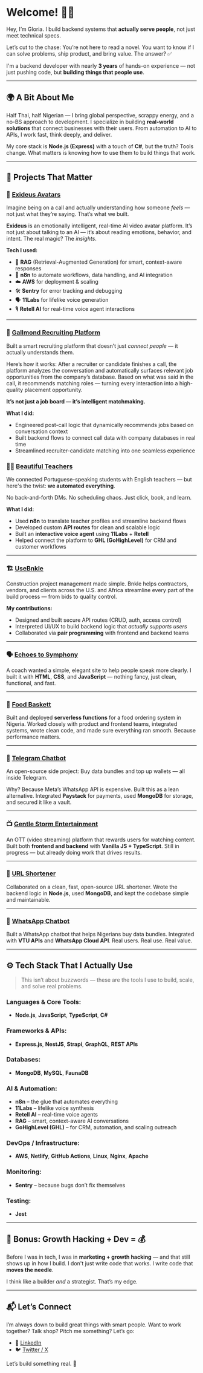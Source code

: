 # Welcome! 👋🏽

Hey, I’m Gloria. I build backend systems that **actually serve people**, not just meet technical specs.

Let’s cut to the chase: You’re not here to read a novel. You want to know if I can solve problems, ship product, and bring value. The answer? ✅

I'm a backend developer with nearly **3 years** of hands-on experience — not just pushing code, but **building things that people use**.

---

## 🌍 A Bit About Me

Half Thai, half Nigerian — I bring global perspective, scrappy energy, and a no-BS approach to development. I specialize in building **real-world solutions** that connect businesses with their users. From automation to AI to APIs, I work fast, think deeply, and deliver.

My core stack is **Node.js (Express)** with a touch of **C#**, but the truth? Tools change. What matters is knowing how to use them to build things that work.

---

## 🚀 Projects That Matter

### 🔮 [Exideus Avatars](https://www.extended-kastel-academy.com)

Imagine being on a call and actually understanding how someone *feels* — not just what they’re saying. That’s what we built.

**Exideus** is an emotionally intelligent, real-time AI video avatar platform. It’s not just about talking to an AI — it’s about reading emotions, behavior, and intent. The real magic? The *insights*.

**Tech I used:**
- 🧠 **RAG** (Retrieval-Augmented Generation) for smart, context-aware responses  
- 🔁 **n8n** to automate workflows, data handling, and AI integration  
- ☁️ **AWS** for deployment & scaling  
- 🛠 **Sentry** for error tracking and debugging  
- 🗣 **11Labs** for lifelike voice generation  
- 🎙 **Retell AI** for real-time voice agent interactions

---
### 🎯 [Gallmond Recruiting Platform](https://services.gallmond.com/tech-jobs-finden)

Built a smart recruiting platform that doesn’t just *connect people* — it actually understands them.

Here’s how it works: After a recruiter or candidate finishes a call, the platform analyzes the conversation and automatically surfaces relevant job opportunities from the company’s database. Based on what was said in the call, it recommends matching roles — turning every interaction into a high-quality placement opportunity.

**It’s not just a job board — it’s intelligent matchmaking.**

**What I did:**
- Engineered post-call logic that dynamically recommends jobs based on conversation context  
- Built backend flows to connect call data with company databases in real time  
- Streamlined recruiter-candidate matching into one seamless experience  


### 👩‍🏫 [Beautiful Teachers](https://www.beautifulteachers.com/)

We connected Portuguese-speaking students with English teachers — but here's the twist: **we automated everything**.

No back-and-forth DMs. No scheduling chaos. Just click, book, and learn.

**What I did:**
- Used **n8n** to translate teacher profiles and streamline backend flows  
- Developed custom **API routes** for clean and scalable logic  
- Built an **interactive voice agent** using **11Labs** + **Retell**  
- Helped connect the platform to **GHL (GoHighLevel)** for CRM and customer workflows

---

### 🏗 [UseBnkle](https://www.buildwithbnkle.com/)

Construction project management made simple. Bnkle helps contractors, vendors, and clients across the U.S. and Africa streamline every part of the build process — from bids to quality control.

**My contributions:**
- Designed and built secure API routes (CRUD, auth, access control)  
- Interpreted UI/UX to build backend logic that *actually supports users*  
- Collaborated via **pair programming** with frontend and backend teams  

---

### 🗣 [Echoes to Symphony](https://flint-saber-streetcar.glitch.me/)

A coach wanted a simple, elegant site to help people speak more clearly. I built it with **HTML**, **CSS**, and **JavaScript** — nothing fancy, just clean, functional, and fast.

---

### 🍲 [Food Baskett](https://foodbaskett.app/)

Built and deployed **serverless functions** for a food ordering system in Nigeria. Worked closely with product and frontend teams, integrated systems, wrote clean code, and made sure everything ran smooth. Because performance matters.

---

### 🤖 [Telegram Chatbot](https://t.me/Exp_Buddy_bot)

An open-source side project: Buy data bundles and top up wallets — all inside Telegram.

Why? Because Meta’s WhatsApp API is expensive. Built this as a lean alternative. Integrated **Paystack** for payments, used **MongoDB** for storage, and secured it like a vault.

---

### 📺 [Gentle Storm Entertainment](https://gentlestorment.com)

An OTT (video streaming) platform that rewards users for watching content. Built both **frontend and backend** with **Vanilla JS + TypeScript**. Still in progress — but already doing work that drives results.

---

### 🔗 [URL Shortener](https://mylinks-f6107.web.app)

Collaborated on a clean, fast, open-source URL shortener. Wrote the backend logic in **Node.js**, used **MongoDB**, and kept the codebase simple and maintainable.

---

### 💬 [WhatsApp Chatbot](https://wa.link/6fs2f2)

Built a WhatsApp chatbot that helps Nigerians buy data bundles. Integrated with **VTU APIs** and **WhatsApp Cloud API**. Real users. Real use. Real value.

---

## ⚙️ Tech Stack That I Actually Use

> This isn’t about buzzwords — these are the tools I use to build, scale, and solve real problems.

### Languages & Core Tools:
- **Node.js**, **JavaScript**, **TypeScript**, **C#**

### Frameworks & APIs:
- **Express.js**, **NestJS**, **Strapi**, **GraphQL**, **REST APIs**

### Databases:
- **MongoDB**, **MySQL**, **FaunaDB**

### AI & Automation:
- **n8n** – the glue that automates everything  
- **11Labs** – lifelike voice synthesis  
- **Retell AI** – real-time voice agents  
- **RAG** – smart, context-aware AI conversations  
- **GoHighLevel (GHL)** – for CRM, automation, and scaling outreach  

### DevOps / Infrastructure:
- **AWS**, **Netlify**, **GitHub Actions**, **Linux**, **Nginx**, **Apache**

### Monitoring:
- **Sentry** – because bugs don’t fix themselves

### Testing:
- **Jest**

---

## 🎯 Bonus: Growth Hacking + Dev = 💰

Before I was in tech, I was in **marketing + growth hacking** — and that still shows up in how I build. I don't just write code that works. I write code that **moves the needle**.

I think like a builder *and* a strategist. That’s my edge.

---

## 📬 Let’s Connect

I’m always down to build great things with smart people. Want to work together? Talk shop? Pitch me something? Let’s go:

- 🔗 [LinkedIn](https://www.linkedin.com/in/gloria-solomon-237285183/)
- 🐦 [Twitter / X](https://twitter.com/thetechjackie)

Let’s build something real. 🚀
